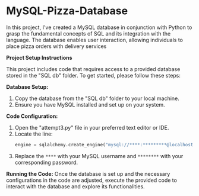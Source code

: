 # MySQL-Pizza-Database
In this project, I've created a MySQL database in conjunction with Python to grasp the fundamental concepts of SQL and its integration with the language. The database enables user interaction, allowing individuals to place pizza orders with delivery services

**Project Setup Instructions**

This project includes code that requires access to a provided database stored in the "SQL db" folder. To get started, please follow these steps:

**Database Setup:**
1. Copy the database from the "SQL db" folder to your local machine.
2. Ensure you have MySQL installed and set up on your system.

**Code Configuration:**
1. Open the "attempt3.py" file in your preferred text editor or IDE.
2. Locate the line: 
    ```python
    engine = sqlalchemy.create_engine("mysql://****:*********@localhost/pizza", echo=False)
    ```
3. Replace the `****` with your MySQL username and `********` with your corresponding password.
   
**Running the Code:**
Once the database is set up and the necessary configurations in the code are adjusted, execute the provided code to interact with the database and explore its functionalities. 
